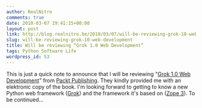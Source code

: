 ```yaml
---
author: RealNitro
comments: true
date: 2010-03-07 19:41:15+00:00
layout: post
link: http://blog.realnitro.be/2010/03/07/will-be-reviewing-grok-10-web-development/
slug: will-be-reviewing-grok-10-web-development
title: Will be reviewing “Grok 1.0 Web Development”
tags: Python Software Life
wordpress_id: 53
---
```


This is just a quick note to announce that I will be reviewing "[Grok 1.0 Web Development](http://www.packtpub.com/grok-1-0-web-development/book?utm_source=blog.realnitro.be&utm_medium=bookrev&utm_content=blog&utm_campaign=mdb_002626)" from [Packt Publishing](http://www.packtpub.com/). They kindly provided me with an elektronic copy of the book. I'm looking forward to getting to know a new Python web framework ([Grok](http://grok.zope.org/)) and the framework it's based on ([Zope 3](http://www.zope.org/)). To be continued…
